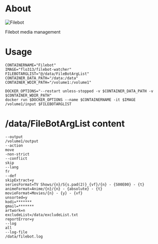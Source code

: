 # About
![Filebot](https://www.filebot.net/images/filebot.logo.svg)

Filebot media management
 
# Usage
```
CONTAINERNAME="Filebot"
IMAGE="flo313/filebot-watcher"
FILEBOTARGLIST="@/data/FileBotArgList"
CONTAINER_DATA_PATH="/data:/data"
CONTAINER_WDIR_PATH="/volume1:/volume1"

DOCKER_OPTIONS="--restart unless-stopped -v $CONTAINER_DATA_PATH -v $CONTAINER_WDIR_PATH"
docker run $DOCKER_OPTIONS --name $CONTAINERNAME -it $IMAGE /volume1/input $FILEBOTARGLIST
```

# /data/FileBotArgList content
```
--output
/volume1/output
--action
move
-non-strict
--conflict
skip
--lang
fr
--def
skipExtract=y
seriesFormat=TV Shows/{n}/S{s.pad(2)}_{vf}/{n} - {S00E00} - {t}
animeFormat=Anime/{n}/{n} - {absolute} - {t}
movieFormat=Movies/{n} - {y} - {vf}
unsorted=y
kodi=*******
gmail=*******
artwork=n
excludeList=/data/excludeList.txt
reportError=y
--log
all
--log-file
/data/filebot.log
```
